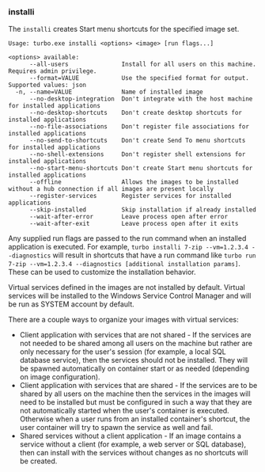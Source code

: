 ### installi

The `installi` creates Start menu shortcuts for the specified image set.

```
Usage: turbo.exe installi <options> <image> [run flags...]

<options> available:
      --all-users               Install for all users on this machine. Requires admin privilege.
      --format=VALUE            Use the specified format for output. Supported values: json
  -n, --name=VALUE              Name of installed image
      --no-desktop-integration  Don't integrate with the host machine for installed applications
      --no-desktop-shortcuts    Don't create desktop shortcuts for installed applications
      --no-file-associations    Don't register file associations for installed applications
      --no-send-to-shortcuts    Don't create Send To menu shortcuts for installed applications
      --no-shell-extensions     Don't register shell extensions for installed applications
      --no-start-menu-shortcuts Don't create Start menu shortcuts for installed applications
      --offline                 Allows the images to be installed without a hub connection if all images are present locally
      --register-services       Register services for installed applications
      --skip-installed          Skip installation if already installed
      --wait-after-error        Leave process open after error
      --wait-after-exit         Leave process open after it exits
```

Any supplied run flags are passed to the run command when an installed application is executed. For example, `turbo installi 7-zip --vm=1.2.3.4 --diagnostics` will result in shortcuts that have a run command like `turbo run 7-zip --vm=1.2.3.4 --diagnostics [additional installation params]`. These can be used to customize the installation behavior.

Virtual services defined in the images are not installed by default. Virtual services will be installed to the Windows Service Control Manager and will be run as SYSTEM account by default. 

There are a couple ways to organize your images with virtual services:
- Client application with services that are not shared - If the services are not needed to be shared among all users on the machine but rather are only necessary for the user's session (for example, a local SQL database service), then the services should not be installed. They will be spawned automatically on container start or as needed (depending on image configuration).
- Client application with services that are shared - If the services are to be shared by all users on the machine then the services in the images will need to be installed but must be configured in such a way that they are not automatically started when the user's container is executed. Otherwise when a user runs from an installed container's shortcut, the user container will try to spawn the service as well and fail. 
- Shared services without a client application - If an image contains a service without a client (for example, a web server or SQL database), then can install with the services without changes as no shortcuts will be created. 
